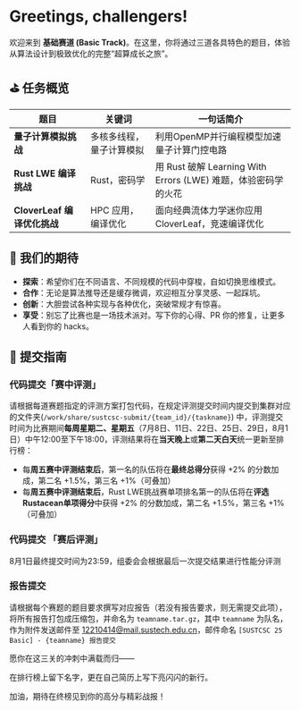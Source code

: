 # Greetings, challengers!

欢迎来到 **基础赛道 (Basic Track)**。在这里，你将通过三道各具特色的题目，体验从算法设计到极致优化的完整“超算成长之旅”。

## ⛳ 任务概览

| 题目                    | 关键词            | 一句话简介                                                                                              |
| --------------------- | -------------- | -------------------------------------------------------------------------------------------------- |
| **量子计算模拟挑战**        | 多核多线程，量子计算模拟    | 利用OpenMP并行编程模型加速量子计算门控电路           |
| **Rust LWE 编译挑战**     | Rust，密码学    | 用 Rust 破解 Learning With Errors (LWE) 难题，体验密码学的火花 |
| **CloverLeaf 编译优化挑战** | HPC 应用，编译优化 | 面向经典流体力学迷你应用 CloverLeaf，竞速编译优化           |

## 🌟 我们的期待

* **探索**：希望你们在不同语言、不同规模的代码中穿梭，自如切换思维模式。
* **合作**：无论是算法推导还是缓存微调，欢迎相互分享灵感、一起踩坑。
* **创新**：大胆尝试各种实现与各种优化，突破常规才有惊喜。
* **享受**：别忘了比赛也是一场技术派对。写下你的心得、PR 你的修复，让更多人看到你的 hacks。

## 📁 提交指南

### 代码提交「赛中评测」
   请根据每道赛题指定的评测方案打包代码，在规定评测提交时间内提交到集群对应的文件夹(`/work/share/sustcsc-submit/{team_id}/{taskname}`) 中，评测提交时间为比赛期间**每周星期二、星期五**（7月8日、11日、22日、25日、29日，8月1日）中午12:00至下午18:00，评测结果将在**当天晚上**或**第二天白天**统一更新至排行榜：
   - 每**周五赛中评测结束后**，第一名的队伍将在**最终总得分**获得 +2% 的分数加成，第二名 +1.5%，第三名 +1%（可叠加）
   - 每**周五赛中评测结束后**，Rust LWE挑战赛单项排名第一的队伍将在**评选Rustacean单项得分**中获得 +2% 的分数加成，第二名 +1.5%，第三名 +1%（可叠加）
### 代码提交 「赛后评测」  
   8月1日最终提交时间为23:59，组委会会根据最后一次提交结果进行性能分评测
### 报告提交  
   请根据每个赛题的题目要求撰写对应报告（若没有报告要求，则无需提交此项），将所有报告打包成压缩包，并命名为 `teamname.tar.gz`，其中 `teamname` 为队名，作为附件发送邮件至 [12210414@mail.sustech.edu.cn](mailto:12210414@mail.sustech.edu.cn)，邮件命名 `[SUSTCSC 25 Basic] - {teamname} 报告提交`

愿你在这三关的冲刺中满载而归——

在排行榜上留下名字，更在自己简历上写下亮闪闪的新行。

加油，期待在终榜见到你的高分与精彩战报！